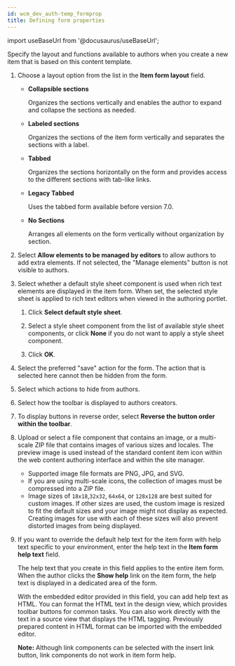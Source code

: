 ```yaml
---
id: wcm_dev_auth-temp_formprop
title: Defining form properties
---
```

import useBaseUrl from '@docusaurus/useBaseUrl';



Specify the layout and functions available to authors when you create a new item that is based on this content template.

1.  Choose a layout option from the list in the **Item form layout** field.

    -   **Collapsible sections**

        Organizes the sections vertically and enables the author to expand and collapse the sections as needed.

    -   **Labeled sections**

        Organizes the sections of the item form vertically and separates the sections with a label.

    -   **Tabbed**

        Organizes the sections horizontally on the form and provides access to the different sections with tab-like links.

    -   **Legacy Tabbed**

        Uses the tabbed form available before version 7.0.

    -   **No Sections**

        Arranges all elements on the form vertically without organization by section.

2.  Select **Allow elements to be managed by editors** to allow authors to add extra elements. If not selected, the "Manage elements" button is not visible to authors.

3.  Select whether a default style sheet component is used when rich text elements are displayed in the item form. When set, the selected style sheet is applied to rich text editors when viewed in the authoring portlet.

    1.  Click **Select default style sheet**.

    2.  Select a style sheet component from the list of available style sheet components, or click **None** if you do not want to apply a style sheet component.

    3.  Click **OK**.

4.  Select the preferred "save" action for the form. The action that is selected here cannot then be hidden from the form.

5.  Select which actions to hide from authors.

6.  Select how the toolbar is displayed to authors creators.

7.  To display buttons in reverse order, select **Reverse the button order within the toolbar**.

8.  Upload or select a file component that contains an image, or a multi-scale ZIP file that contains images of various sizes and locales. The preview image is used instead of the standard content item icon within the web content authoring interface and within the site manager.

    -   Supported image file formats are PNG, JPG, and SVG.
    -   If you are using multi-scale icons, the collection of images must be compressed into a ZIP file.
    -   Image sizes of `18x18`,`32x32`, `64x64`, or `128x128` are best suited for custom images. If other sizes are used, the custom image is resized to fit the default sizes and your image might not display as expected. Creating images for use with each of these sizes will also prevent distorted images from being displayed.
9.  If you want to override the default help text for the item form with help text specific to your environment, enter the help text in the **Item form help text** field.

    The help text that you create in this field applies to the entire item form. When the author clicks the **Show help** link on the item form, the help text is displayed in a dedicated area of the form.

    With the embedded editor provided in this field, you can add help text as HTML. You can format the HTML text in the design view, which provides toolbar buttons for common tasks. You can also work directly with the text in a source view that displays the HTML tagging. Previously prepared content in HTML format can be imported with the embedded editor.

    **Note:** Although link components can be selected with the insert link button, link components do not work in item form help.


